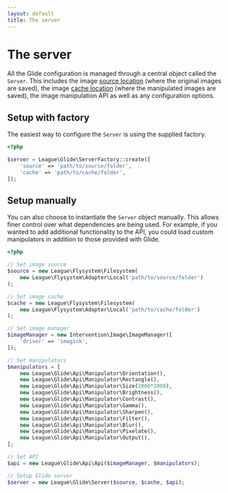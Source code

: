 ```yaml
---
layout: default
title: The server
---
```


# The server

All the Glide configuration is managed through a central object called the `Server`. This includes the image [source location](/config/source-and-cache/) (where the original images are saved), the image [cache location](/config/source-and-cache/) (where the manipulated images are saved), the image manipulation API as well as any configuration options.

## Setup with factory

The easiest way to configure the `Server` is using the supplied factory.

~~~ php
<?php

$server = League\Glide\ServerFactory::create([
    'source' => 'path/to/source/folder',
    'cache' => 'path/to/cache/folder',
]);
~~~

## Setup manually

You can also choose to instantiate the `Server` object manually. This allows finer control over what dependencies are being used. For example, if you wanted to add additional functionality to the API, you could load custom manipulators in addition to those provided with Glide.

~~~ php
<?php

// Set image source
$source = new League\Flysystem\Filesystem(
    new League\Flysystem\Adapter\Local('path/to/source/folder')
);

// Set image cache
$cache = new League\Flysystem\Filesystem(
    new League\Flysystem\Adapter\Local('path/to/cache/folder')
);

// Set image manager
$imageManager = new Intervention\Image\ImageManager([
    'driver' => 'imagick',
]);

// Set manipulators
$manipulators = [
    new League\Glide\Api\Manipulator\Orientation(),
    new League\Glide\Api\Manipulator\Rectangle(),
    new League\Glide\Api\Manipulator\Size(2000*2000),
    new League\Glide\Api\Manipulator\Brightness(),
    new League\Glide\Api\Manipulator\Contrast(),
    new League\Glide\Api\Manipulator\Gamma(),
    new League\Glide\Api\Manipulator\Sharpen(),
    new League\Glide\Api\Manipulator\Filter(),
    new League\Glide\Api\Manipulator\Blur(),
    new League\Glide\Api\Manipulator\Pixelate(),
    new League\Glide\Api\Manipulator\Output(),
];

// Set API
$api = new League\Glide\Api\Api($imageManager, $manipulators);

// Setup Glide server
$server = new League\Glide\Server($source, $cache, $api);
~~~